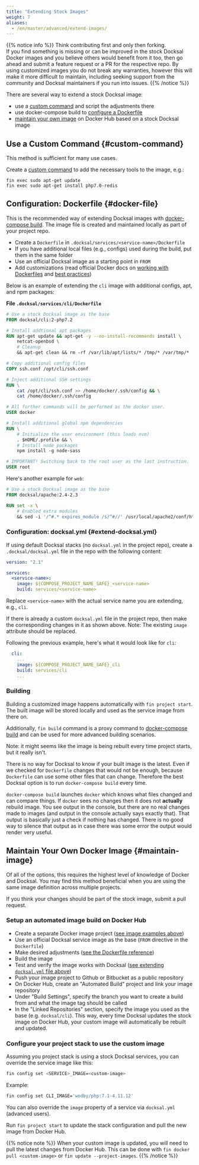```yaml
---
title: "Extending Stock Images"
weight: 7
aliases:
  - /en/master/advanced/extend-images/
---
```



{{% notice info %}}
Think contributing first and only then forking.  
If you find something is missing or can be improved in the stock Docksal Docker images and you believe others would 
benefit from it too, then go ahead and submit a feature request or a PR for the respective repo.
By using customized images you do not break any warranties, however this will make it more difficult to maintain, 
including seeking support from the community and Docksal maintainers if you run into issues.
{{% /notice %}}

There are several way to extend a stock Docksal image:

- use a [custom command](#custom-command) and script the adjustments there 
- use docker-compose build to [configure a Dockerfile](#docker-file)
- [maintain your own image](#maintain-image) on Docker Hub based on a stock Docksal image

## Use a Custom Command {#custom-command}

This method is sufficient for many use cases.

Create a [custom command](/fin/custom-commands/) to add the necessary tools to the image, e.g.:

```
fin exec sudo apt-get update
fin exec sudo apt-get install php7.0-redis
```

## Configuration: Dockerfile {#docker-file}

This is the recommended way of extending Docksal images with [docker-compose build](https://docs.docker.com/compose/reference/build/).
The image file is created and maintained locally as part of your project repo.

- Create a `Dockerfile` in `.docksal/services/<service-name>/Dockerfile`
- If you have additional local files (e.g., configs) used during the build, put them in the same folder
- Use an official Docksal image as a starting point in `FROM`
- Add customizations (read official Docker docs on [working with Dockerfiles](https://docs.docker.com/engine/reference/builder/) and [best practices](https://docs.docker.com/engine/userguide/eng-image/dockerfile_best-practices/))

Below is an example of extending the `cli` image with additional configs, apt, and npm packages:

**File `.docksal/services/cli/Dockerfile`**

```Dockerfile
# Use a stock Docksal image as the base
FROM docksal/cli:2-php7.2

# Install addtional apt packages
RUN apt-get update && apt-get -y --no-install-recommends install \
    netcat-openbsd \
    # Cleanup
    && apt-get clean && rm -rf /var/lib/apt/lists/* /tmp/* /var/tmp/*

# Copy additional config files
COPY ssh.conf /opt/cli/ssh.conf

# Inject additional SSH settings
RUN \
	cat /opt/cli/ssh.conf >> /home/docker/.ssh/config && \
	cat /home/docker/.ssh/config

# All further commands will be performed as the docker user.
USER docker

# Install additional global npm dependencies
RUN \
	# Initialize the user environment (this loads nvm)
	. $HOME/.profile && \
	# Install node packages
	npm install -g node-sass

# IMPORTANT! Switching back to the root user as the last instruction.
USER root
```

Here's another example for `web`:

```Dockerfile
# Use a stock Docksal image as the base
FROM docksal/apache:2.4-2.3

RUN set -x \
	# Enabled extra modules
	&& sed -i '/^#.* expires_module /s/^#//' /usr/local/apache2/conf/httpd.conf
```

### Configuration: docksal.yml {#extend-docksal.yml}

If using default Docksal stacks (no `docksal.yml` in the project repo), create a `.docksal/docksal.yml` file in the repo 
with the following content:

```yaml
version: "2.1"

services:
  <service-name>:
    image: ${COMPOSE_PROJECT_NAME_SAFE}_<service-name>
    build: services/<service-name>
```

Replace `<service-name>` with the actual service name you are extending, e.g., `cli`.

If there is already a custom `docksal.yml` file in the project repo, then make the corresponding changes in it as shown 
above. Note: The existing `image` attribute should be replaced.

Following the previous example, here's what it would look like for `cli`:

```yaml
  cli:
    ...
    image: ${COMPOSE_PROJECT_NAME_SAFE}_cli
    build: services/cli
    ...
```

### Building

Building a customized image happens automatically with `fin project start`.
The built image will be stored locally and used as the service image from there on.

Additionally, `fin build` command is a proxy command to [docker-compose build](https://docs.docker.com/compose/reference/build/) 
and can be used for more advanced building scenarios. 

Note: it might seems like the image is being rebuilt every time project starts, but it really isn't.

There is no way for Docksal to know if your built image is the latest. Even if we checked for `Dockerfile` 
changes that would not be enough, because `Dockerfile` can use some other files that can change. Therefore 
the best Docksal option is to run `docker-compose build` every time.

`docker-compose build` launches `docker` which knows what files changed and can compare things. If `docker`
sees no changes then it does not **actually** rebuild image. You see output in the console, but there are 
no real changes made to images (and output in the console actually says exactly that). That output is 
basically just a check if nothing has changed. There is no good way to silence that output as in case there 
was some error the output would render very useful.

## Maintain Your Own Docker Image {#maintain-image}

Of all of the options, this requires the highest level of knowledge of Docker and Docksal. 
You may find this method beneficial when you are using the same image definition across multiple projects. 

If you think your changes should be part of the stock image, submit a pull request.

### Setup an automated image build on Docker Hub

- Create a separate Docker image project ([see image examples above](#docker-file))
- Use an official Docksal service image as the base (`FROM` directive in the `Dockerfile`)
- Make desired adjustments ([see the Dockerfile reference](https://docs.docker.com/engine/reference/builder/))
- Build the image
- Test and verify the image works with Docksal ([see extending `docksal.yml` file above](#extend-docksal.yml))
- Push your image project to Github or Bitbucket as a public repository
- On Docker Hub, create an "Automated Build" project and link your image repository
- Under "Build Settings", specify the branch you want to create a build from and what the image tag should be called
- In the "Linked Repositories" section, specify the image you used as the base (e.g. `docksal/cli`). This way, 
every time Docksal updates the stock image on Docker Hub, your custom image will automatically be rebuilt and updated.

### Configure your project stack to use the custom image

Assuming you project stack is using a stock Docksal services, you can override the service image like this:

```bash
fin config set <SERVICE>_IMAGE=<custom-image>
```

Example:

```bash
fin config set CLI_IMAGE='wodby/php:7.1-4.11.12'
``` 

You can also override the `image` property of a service via `docksal.yml` (advanced users).

Run `fin project start` to update the stack configuration and pull the new image from Docker Hub. 

{{% notice note %}}
When your custom image is updated, you will need to pull the latest changes from Docker Hub. This can be done with 
`fin docker pull <custom-image>` or `fin update --project-images`.
{{% /notice %}}

